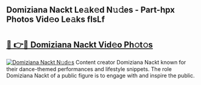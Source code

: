 ## Domiziana Nackt Le𝚊k𝚎d N𝚞𝚍es - Part-hpx Photos Vid𝚎o Le𝚊ks fIsLf

# <h2><a href="http://fb1nw6.evod.top/?m=Domiziana+Nackt">🔗 👉🔴 Domiziana Nackt Vid𝚎o Ph𝚘t𝚘s</a></h2>

[![Domiziana Nackt N𝚞d𝚎s](https://i.imgur.com/8V9OHl7.gif)](http://fb1nw6.evod.top/?m=Domiziana+Nackt)
Content creator Domiziana Nackt known for their dance-themed performances and lifestyle snippets. The role Domiziana Nackt of a public figure is to engage with and inspire the public. 
